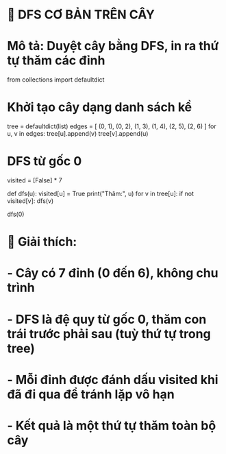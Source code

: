 # 📘 DFS CƠ BẢN TRÊN CÂY

# Mô tả: Duyệt cây bằng DFS, in ra thứ tự thăm các đỉnh

from collections import defaultdict

# Khởi tạo cây dạng danh sách kề

tree = defaultdict(list)
edges = [
(0, 1),
(0, 2),
(1, 3),
(1, 4),
(2, 5),
(2, 6)
]
for u, v in edges:
tree[u].append(v)
tree[v].append(u)

# DFS từ gốc 0

visited = [False] \* 7

def dfs(u):
visited[u] = True
print("Thăm:", u)
for v in tree[u]:
if not visited[v]:
dfs(v)

dfs(0)

# 🧠 Giải thích:

# - Cây có 7 đỉnh (0 đến 6), không chu trình

# - DFS là đệ quy từ gốc 0, thăm con trái trước phải sau (tuỳ thứ tự trong tree)

# - Mỗi đỉnh được đánh dấu visited khi đã đi qua để tránh lặp vô hạn

# - Kết quả là một thứ tự thăm toàn bộ cây
